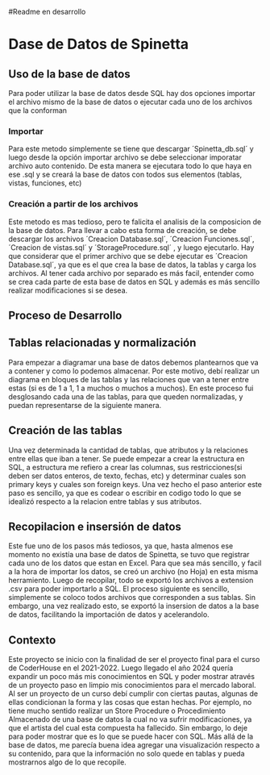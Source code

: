 #Readme en desarrollo
# Dase de Datos de Spinetta
## Uso de la base de datos
Para poder utilizar la base de datos desde SQL hay dos opciones importar el archivo mismo de la base de datos o ejecutar cada uno de los archivos que la conforman
### Importar
 Para este metodo simplemente se tiene que descargar ´Spinetta_db.sql´ y luego desde la opción importar archivo se debe seleccionar imporatar archivo auto contenido. De esta manera se ejecutara todo lo que haya en ese .sql y se creará la base de datos con todos sus elementos (tablas, vistas, funciones, etc)
### Creación a partir de los archivos
 Este metodo es mas tedioso, pero te falicita el analisis de la composicion de la base de datos. Para llevar a cabo esta forma de creación, se debe descargar los archivos ´Creacion Database.sql´, ´Creacion Funciones.sql´, ´Creacion de vistas.sql´ y ´StorageProcedure.sql´ , y luego ejecutarlo. Hay que considerar que el primer archivo que se debe ejecutar es ´Creacion Database.sql´, ya que es el que crea la base de datos, la tablas y carga los archivos. Al tener cada archivo por separado es más facil, entender como se crea cada parte de esta base de datos en SQL y además es más sencillo realizar modificaciones si se desea. 
## Proceso de Desarrollo 
## Tablas relacionadas y normalización
 Para empezar a diagramar una base de datos debemos plantearnos que va a contener y como lo podemos almacenar. Por este motivo, debí realizar un diagrama en bloques de las tablas y las relaciones que van a tener entre estas (si es de 1 a 1, 1 a muchos o muchos a muchos). En este proceso fui desglosando cada una de las tablas, para que queden normalizadas, y puedan representarse de la siguiente manera.

## Creación de las tablas
 Una vez determinada la cantidad de tablas, que atributos y la relaciones entre ellas que iban a tener. Se puede empezar a crear la estructura en SQL, a estructura me refiero a crear las columnas, sus restricciones(si deben ser datos enteros, de texto, fechas, etc) y  determinar cuales son primary keys y cuales son foreign keys. Una vez hecho el paso anterior este paso es sencillo, ya que es codear o escribir en codigo todo lo que se idealizó respecto a la relacion entre tablas y sus atributos. 
## Recopilacion e insersión de datos
 Este fue uno de los pasos más tediosos, ya que, hasta almenos ese momento no existía una base de datos de Spinetta, se tuvo que registrar cada uno de los datos que estan en Excel. Para que sea más sencillo, y facil a la hora de importar los datos, se creó un archivo (no Hoja) en esta misma herramiento. Luego de recopilar, todo se exportó los archivos a extension .csv para poder importarlo a SQL. El proceso siguiente es sencillo, simplemente se coloco todos archivos que corresponden a sus tablas. Sin embargo, una vez realizado esto, se exportó la insersion de datos a la base de datos, facilitando la importación de datos y acelerandolo. 
## Contexto 
 Este proyecto se inicio con la finalidad de ser el proyecto final para el curso de CoderHouse en el 2021-2022. Luego llegado el año 2024 quería expandir un poco más mis conocimientos en SQL y poder mostrar através de un proyecto paso en limpio mis conocimientos para el mercado laboral. Al ser un proyecto de un curso debí cumplir con ciertas pautas, algunas de ellas condicionan la forma y las cosas que estan hechas. Por ejemplo, no tiene mucho sentido realizar un Store Procedure o Procedimiento Almacenado de una base de datos la cual no va sufrir modificaciones, ya que el artista del cual esta compuesta ha fallecido. Sin embargo, lo deje para poder mostrar que es lo que se puede hacer con SQL. Más allá de la base de datos, me parecía buena idea agregar una visualización respecto a su contenido, para que la información no solo quede en tablas y pueda mostrarnos algo de lo que recopile.  
